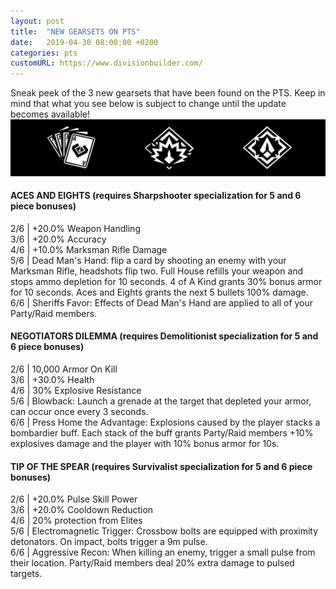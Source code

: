 ```yaml
---
layout: post
title:  "NEW GEARSETS ON PTS"
date:   2019-04-30 08:00:00 +0200
categories: pts
customURL: https://www.divisionbuilder.com/
---
```

Sneak peek of the 3 new gearsets that have been found on the PTS. Keep in mind that what you see below is subject to change until the update becomes available!
<img class="post-image" src="/assets/images/posts/pts-new-gearsets.png">
#### ACES AND EIGHTS (requires Sharpshooter specialization for 5 and 6 piece bonuses) 

2/6 | +20.0% Weapon Handling  
3/6 | +20.0% Accuracy  
4/6 | +10.0% Marksman Rifle Damage  
5/6 | Dead Man's Hand: flip a card by shooting an enemy with your Marksman Rifle, headshots flip two. Full House refills your weapon and stops ammo depletion for 10 seconds. 4 of A Kind grants 30% bonus armor for 10 seconds. Aces and Eights grants the next 5 bullets 100% damage.  
6/6 | Sheriffs Favor: Effects of Dead Man's Hand are applied to all of your Party/Raid members.  

#### NEGOTIATORS DILEMMA (requires Demolitionist specialization for 5 and 6 piece bonuses)  

2/6 | 10,000 Armor On Kill  
3/6 | +30.0% Health  
4/6 | 30% Explosive Resistance  
5/6 | Blowback: Launch a grenade at the target that depleted your armor, can occur once every 3 seconds.  
6/6 | Press Home the Advantage: Explosions caused by the player stacks a bombardier buff. Each stack of the buff grants Party/Raid members +10% explosives damage and the player with 10% bonus armor for 10s.  

#### TIP OF THE SPEAR (requires Survivalist specialization for 5 and 6 piece bonuses)  

2/6 | +20.0% Pulse Skill Power  
3/6 | +20.0% Cooldown Reduction  
4/6 | 20% protection from Elites  
5/6 | Electromagnetic Trigger: Crossbow bolts are equipped with proximity detonators. On impact, bolts trigger a 9m pulse.  
6/6 | Aggressive Recon: When killing an enemy, trigger a small pulse from their location. Party/Raid members deal 20% extra damage to pulsed targets.